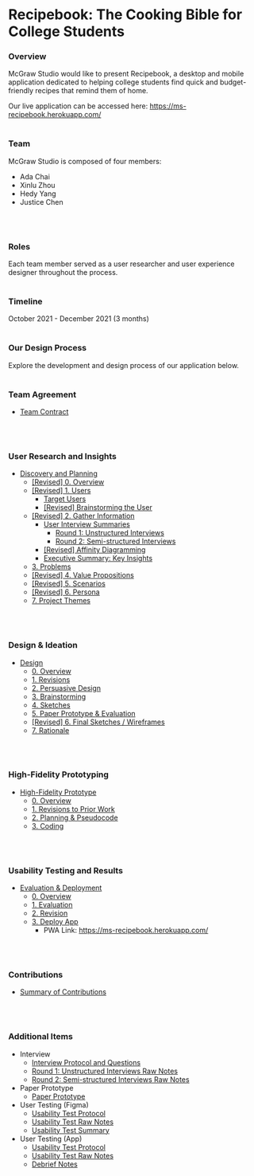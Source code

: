 # Recipebook: The Cooking Bible for College Students

### Overview 
McGraw Studio would like to present Recipebook, a desktop and mobile application dedicated to helping college students find quick and budget-friendly recipes that remind them of home. 

Our live application can be accessed here: https://ms-recipebook.herokuapp.com/
<br/>
<br/>

### Team 
McGraw Studio is composed of four members:
- Ada Chai
- Xinlu Zhou
- Hedy Yang
- Justice Chen
<br/>
<br/>

### Roles
Each team member served as a user researcher and user experience designer throughout the process. 
<br/>
<br/>

### Timeline
October 2021 - December 2021 (3 months)
<br/>
<br/>

### Our Design Process

Explore the development and design process of our application below.
<br/>
<br/>


### Team Agreement
- [Team Contract](documents/team-contract.md)
<br/>
<br/>

### User Research and Insights
- [Discovery and Planning](documents/discovery-and-planning.md#milestone-2-discovery-and-planning)
    - [[Revised] 0. Overview](documents/discovery-and-planning.md#revised-0-overview)
    - [[Revised] 1. Users](documents/discovery-and-planning.md#revised-1-users)
        - [Target Users](documents/discovery-and-planning.md#target-users)
        - [[Revised] Brainstorming the User](documents/discovery-and-planning.md#revised-brainstorming-the-user)
    - [[Revised] 2. Gather Information](documents/discovery-and-planning.md#revised-2-gather-information)
        - [User Interview Summaries](documents/discovery-and-planning.md#user-interview-summaries)
            - [Round 1: Unstructured Interviews](documents/discovery-and-planning.md#user-interview-summaries)
            - [Round 2: Semi-structured Interviews](documents/discovery-and-planning.md#user-interview-summaries)
        - [[Revised] Affinity Diagramming](documents/discovery-and-planning.md#revised-affinity-diagramming)
        - [Executive Summary: Key Insights](documents/discovery-and-planning.md#executive-summary-key-insights)
    - [3. Problems](documents/discovery-and-planning.md#3-problems)
    - [[Revised] 4. Value Propositions](documents/discovery-and-planning.md#revised-4-value-propositions)
    - [[Revised] 5. Scenarios](documents/discovery-and-planning.md#revised-5-scenarios)
    - [[Revised] 6. Persona](documents/discovery-and-planning.md#6-persona)
    - [7. Project Themes](documents/discovery-and-planning.md#7-project-themes)
<br/>
<br/>

### Design & Ideation
- [Design](documents/design.md#milestone-3-design)
    - [0. Overview](documents/design.md#overview)
    - [1. Revisions](documents/design.md#revisions)
    - [2. Persuasive Design](documents/design.md#persuasive-design)
    - [3. Brainstorming](documents/design.md#brainstorming)
    - [4. Sketches](documents/design.md#sketches)
    - [5. Paper Prototype & Evaluation](documents/design.md#paper-prototype)
    - [[Revised] 6. Final Sketches / Wireframes](documents/design.md#final-sketches)
    - [7. Rationale](documents/design.md#rationale)
<br/>
<br/>

### High-Fidelity Prototyping
- [High-Fidelity Prototype](documents/high-fidelity-prototype.md#milestone-4-high-fidelity-prototype)
    - [0. Overview](documents/high-fidelity-prototype.md#0-overview)
    - [1. Revisions to Prior Work](documents/high-fidelity-prototype.md#1-revisions-to-prior-work)
    - [2. Planning & Pseudocode](documents/high-fidelity-prototype.md#2-planning-&-pseudocode)
    - [3. Coding](documents/high-fidelity-prototype.md#3-coding)
<br/>
<br/>

### Usability Testing and Results
- [Evaluation & Deployment](documents/evaluation-deployment.md#milestone-5-evaluation--deployment)
    - [0. Overview](documents/evaluation-deployment.md#overview)
    - [1. Evaluation](documents/evaluation-deployment.md#evaluation)
    - [2. Revision](documents/evaluation-deployment.md#revision)
    - [3. Deploy App](documents/evaluation-deployment.md#deploy-app)
        - PWA Link: https://ms-recipebook.herokuapp.com/
<br/>
<br/>

### Contributions 
- [Summary of Contributions](documents/contributions-summary.md)
<br/>
<br/>

### Additional Items
- Interview
    - [Interview Protocol and Questions](documents/interview/interview-protocal-questions.md)
    - [Round 1: Unstructured Interviews Raw Notes](documents/interview/round-1-interview-notes.md)
    - [Round 2: Semi-structured Interviews Raw Notes](documents/interview/round-2-interview-notes.md)
- Paper Prototype
    - [Paper Prototype](documents/paper-prototype.md)
- User Testing (Figma)
    - [Usability Test Protocol](documents/user-testing-figma/usability-test-protocol.md)
    - [Usability Test Raw Notes](documents/user-testing-figma/usability-test-raw-notes.md)
    - [Usability Test Summary](documents/user-testing-figma/usability-test-summary.md)
- User Testing (App)
    - [Usability Test Protocol](documents/user-testing-app/usability-test-protocol.md)
    - [Usability Test Raw Notes](documents/user-testing-app/usability-test-raw-notes.md)
    - [Debrief Notes](documents/user-testing-app/debrief-notes.md)